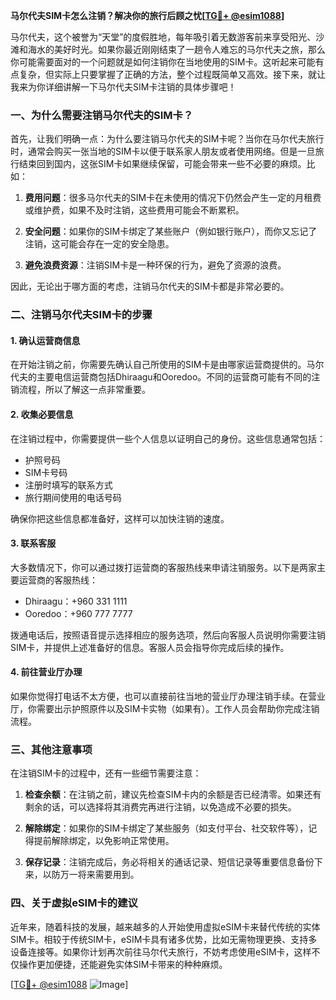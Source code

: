**马尔代夫SIM卡怎么注销？解决你的旅行后顾之忧[[TG💪+ @esim1088](https://t.me/s/esim1088)]**

马尔代夫，这个被誉为“天堂”的度假胜地，每年吸引着无数游客前来享受阳光、沙滩和海水的美好时光。如果你最近刚刚结束了一趟令人难忘的马尔代夫之旅，那么你可能需要面对的一个问题就是如何注销你在当地使用的SIM卡。这听起来可能有点复杂，但实际上只要掌握了正确的方法，整个过程既简单又高效。接下来，就让我来为你详细讲解一下马尔代夫SIM卡注销的具体步骤吧！

### 一、为什么需要注销马尔代夫的SIM卡？

首先，让我们明确一点：为什么要注销马尔代夫的SIM卡呢？当你在马尔代夫旅行时，通常会购买一张当地的SIM卡以便于联系家人朋友或者使用网络。但是一旦旅行结束回到国内，这张SIM卡如果继续保留，可能会带来一些不必要的麻烦。比如：

1. **费用问题**：很多马尔代夫的SIM卡在未使用的情况下仍然会产生一定的月租费或维护费，如果不及时注销，这些费用可能会不断累积。
   
2. **安全问题**：如果你的SIM卡绑定了某些账户（例如银行账户），而你又忘记了注销，这可能会存在一定的安全隐患。

3. **避免浪费资源**：注销SIM卡是一种环保的行为，避免了资源的浪费。

因此，无论出于哪方面的考虑，注销马尔代夫的SIM卡都是非常必要的。

### 二、注销马尔代夫SIM卡的步骤

#### 1. 确认运营商信息

在开始注销之前，你需要先确认自己所使用的SIM卡是由哪家运营商提供的。马尔代夫的主要电信运营商包括Dhiraagu和Ooredoo。不同的运营商可能有不同的注销流程，所以了解这一点非常重要。

#### 2. 收集必要信息

在注销过程中，你需要提供一些个人信息以证明自己的身份。这些信息通常包括：

- 护照号码
- SIM卡号码
- 注册时填写的联系方式
- 旅行期间使用的电话号码

确保你把这些信息都准备好，这样可以加快注销的速度。

#### 3. 联系客服

大多数情况下，你可以通过拨打运营商的客服热线来申请注销服务。以下是两家主要运营商的客服热线：

- Dhiraagu：+960 331 1111
- Ooredoo：+960 777 7777

拨通电话后，按照语音提示选择相应的服务选项，然后向客服人员说明你需要注销SIM卡，并提供上述准备好的信息。客服人员会指导你完成后续的操作。

#### 4. 前往营业厅办理

如果你觉得打电话不太方便，也可以直接前往当地的营业厅办理注销手续。在营业厅，你需要出示护照原件以及SIM卡实物（如果有）。工作人员会帮助你完成注销流程。

### 三、其他注意事项

在注销SIM卡的过程中，还有一些细节需要注意：

1. **检查余额**：在注销之前，建议先检查SIM卡内的余额是否已经清零。如果还有剩余的话，可以选择将其消费完再进行注销，以免造成不必要的损失。

2. **解除绑定**：如果你的SIM卡绑定了某些服务（如支付平台、社交软件等），记得提前解除绑定，以免影响正常使用。

3. **保存记录**：注销完成后，务必将相关的通话记录、短信记录等重要信息备份下来，以防万一将来需要用到。

### 四、关于虚拟eSIM卡的建议

近年来，随着科技的发展，越来越多的人开始使用虚拟eSIM卡来替代传统的实体SIM卡。相较于传统SIM卡，eSIM卡具有诸多优势，比如无需物理更换、支持多设备连接等。如果你计划再次前往马尔代夫旅行，不妨考虑使用eSIM卡，这样不仅操作更加便捷，还能避免实体SIM卡带来的种种麻烦。

[[TG💪+ @esim1088](https://t.me/s/esim1088) ![Image](https://i.postimg.cc/4NQfJmqS/Snipaste-2025-05-13-00-14-12.png)]